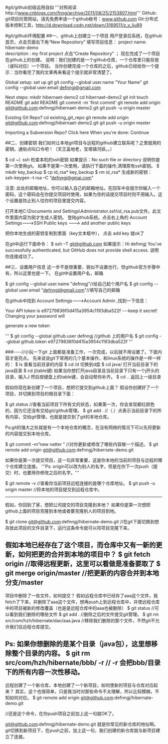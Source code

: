 #git/github初级运用自如
'''对照阅读http://www.cnblogs.com/fnng/archive/2011/08/25/2153807.html'''
Github: git项目托管网站，请先免费申请一个github帐号：www.github.com
Git:分布式版本控制工具，http://d.download.csdn.net/down/3169511/z_y_liu89

#git/github环境配置
##一、github上创建立一个项目
用户登录后系统，在github首页，点击页面右下角“New Repository”
填写项目信息：
project name: hibernate-demo  
description : my first project
点击“Create Repository” ； 现在完成了一个项目在github上的创建。
说明：我们创建的是一个github仓库，一个仓库里只能存放（或叫对应）一个项目。
当你创建完成一个仓库的之后，github已经给你一个提示：当你看完了我的文章再来看这个提示就非常清楚了。

Global setup:
  set up git
  git config --global user.name "Your Name"
  git config --global user.email defnngj@gmail.com
      
Next steps:
  mkdir hibernaet-demo2
  cd hibernaet-demo2
  git init
  touch README
  git add README
  git commit -m 'first commit'
  git remote add origin git@github.com:defnngj/hibernaet-demo2.git
  git push -u origin master

Existing Git Repo?
  cd existing_git_repo
  git remote add origin git@github.com:defnngj/hibernaet-demo2.git
  git push -u origin master

Importing a Subversion Repo?
  Click here 
When you're done:
  Continue

##二、创建密钥
    我们如何让本地git项目与远程的github建立联系呢？之里就用的密钥。通俗点叫口令吧！（天王盖地老，宝塔镇河妖。。）

$ cd ~/. ssh 检查本机的ssh密钥
如果提示：No such file or directory 说明你是第一次使用git。
如果不是第一次使用，请执行下面的操作,清理原有ssh密钥。
 $ mkdir key_backup
 $ cp id_rsa* key_backup
 $ rm id_rsa*
生成新的密钥：
ssh-keygen –t rsa –C “defnngj@gmai.com” 

注意: 此处的邮箱地址，你可以输入自己的邮箱地址。在回车中会提示你输入一个密码，这个密码会在你提交项目时使用，如果为空的话提交项目时则不用输入。这个设置是防止别人往你的项目里提交内容。

打开本地C:\Documents and Settings\Administrator\.ssh\id_rsa.pub文件。此文件里面内容为刚才生成人密钥。
登陆github系统。点击右上角的 Account Settings--->SSH Public keys ---> add another public keys

把你本地生成的密钥复制到里面（key文本框中）， 点击 add key 就ok了

在git中运行下面命令：
$ ssh –T git@github.com
如果提示：Hi defnngj You've successfully authenticated, but GitHub does not provide shell access. 说明你连接成功了。

 

##三、设置用户信息
这一步不是很重要，貌似不设置也行，但github官方步骤中有，所以这里也提一下。
在git中设置用户名，邮箱

 

$ git config --global user.name "defnngj"//给自己起个用户名
$ git config --global user.email  "defnngj@gmail.com"//填写自己的邮箱
 

在github中找到 Account Settings--->Account Admin ,找到一下信息：

Your API token is e97279836f0d415a3954c1193dba522f ---keep it secret! Changing your password will

generate a new token

'''
$ git config --global github.user defnngj      //github 上的用户名
$ git config --global github.token e97279836f0d415a3954c1193dba522f
'''

###----//小玩一下git
上面都是准备工作，一次完成，以后就不用设置了。下面内容才是亮点。
先来说说git下常用的几个基本操作，和linux系统的操作是一样一样的：
$ ls   查看当前目录的内容
$ cd  /d   切换到d盘
$ cd  java/   打开当前目录下的java目录
$ cd  j(table键)  如果当你想打开java目录且当前目录下只有一个j开头的目录，输入J 然后按键盘上的table键，会自动帮你补齐。
$ cd ..  返回上一级目录 

假如你现在新创建了一个项目，想把它提交到github上面？
假设你创建好了一个项目，并切换到项目的根目录下面：

$ git status   //查看当前项目下所有文的状态，如果第一次，你会发现都红颜色的，因为它还没有交给git/github管理。
$ git add .   //（.）点表示当前目录下的所有内容，交给git管理，也就是提交到了git的本地仓库。

Ps:git的强大之处就是有一个本地仓库的概念，在没有网络的情况下可以先将更新的内容提交到本地仓库。

$ git commit –m”new natter ”  //对你更新或修改了哪些内容做一个描述。
$ git remote add origin git@github.com:defnngj/hibernate-demo.git

如果你是第一次提交项目，这一句非常重要，这是你本地的当前的项目与远程的哪个仓库建立连接。
'''Ps: origin可以改为别人的名字，但是在你下一次push（提交）时，也要用你修改之后的名字。'''

$ git remote -v  //查看你当前项目远程连接的是哪个仓库地址。
$ git push -u origin master  //将本地的项目提交到远程仓库中。

------------------------------------------------------------

假如，你回到了家，想把公司提交的项目克隆到本地？
如果你是第一次想把github上面的项目克隆到本地或者要克隆别人的项目到地。

$ git clone git@github.com:defnngj/hibernate-demo.git  //在git下面切换到想存放此项目的文件目录下，运行这条命令就可以将项目克隆下来。
 
假如本地已经存在了这个项目，而仓库中又有一新的更新，如何把更的合并到本地的项目中？
$ git fetch origin    //取得远程更新，这里可以看做是准备要取了
$ git merge origin/master  //把更新的内容合并到本地分支/master
------------------------------------------- 
项目中删除了一些文件，如何提交？ 
假如远程仓库中已经存了aaa这个文件，我fetch了下来，并删除了aaa这个文件，想再push上到远程仓库中，并使远程仓库中的项目被新的修改覆盖（也是是远程仓库中的aaa也被删除）
$ git status   //可以看到我们删除的哪些文件
$ git add .   //删除之后的文件提交git管理。
$ git rm   src/com/hzh/hibernate/dao/aaa.java    //移除我们删除的那个文件，不然git不允许我们往远程仓库提交。

Ps: 如果你想删除的是某个目录（java包），这里想移除整个目录的内容。
$ git rm  src/com/hzh/hibernate/bbb/ -r   // -r 会把bbb/目录下的所有内容一次性移动。
------------------------------------------------------------------------
远程创建了一个新仓库，本地创建了一个新项目，如何使新的项目与仓库对应起来？
其实，这个也很简单，只是我当时对那些命令不太理解，所以比较模糊，不知如何对应。
$ git remote add origin git@github.com:defnngj/hibernate-demo.git

//还是这个命令，在你push项目之前加上这一句就OK了。

git@github.com:defnngj/hibernate-demo.git 就是你常见的新仓库的地址啊。
git切换到新项目下，在push之前，加上这一句，我们创建的新仓库就与新项目建立了连接。

